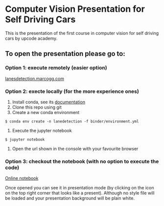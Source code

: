 # Computer Vision Presentation for Self Driving Cars

This is the presentation of the first course in computer vision for self driving cars by upcode academy.

## To open the presentation please go to:

### Option 1: execute remotely (easier option)

[lanesdetection.marcogg.com](lanesdetection.marcogg.com)

### Option 2: execte locally (for the more experience ones)

1. Install conda, see its [documentation](https://conda.io/docs/user-guide/install/index.html)
1. Clone this repo using git
1. Create a new conda environment  

```
$ conda env create -n lanedetection -f binder/environment.yml
```

1. Execute the jupyter notebook

```
$ jupyter notebook
```

1. Open the url shown in the console with your favourite browser

### Option 3: checkout the notebook (with no option to execute the code)

[Online notebook](https://nbviewer.jupyter.org/github/marcoag/lanes_detection/blob/master/Computer%20Vision%20%28Python%29.ipynb)

Once opened you can see it in presentation mode (by clicking on the icon on the top right corner that looks like a present). 
Although no style file will be loaded and your presentation background will be plain white.
